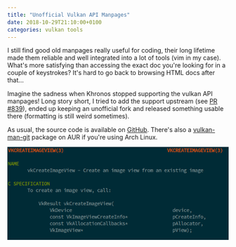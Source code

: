 ```yaml
---
title: "Unofficial Vulkan API Manpages"
date: 2018-10-29T21:10:00+0100
categories: vulkan tools
---
```


I still find good old manpages really useful for coding, their long lifetime made them reliable and well integrated into a lot of tools (vim in my case). What's more satisfying than accessing the exact doc you're looking for in a couple of keystrokes? It's hard to go back to browsing HTML docs after that...

Imagine the sadness when Khronos stopped supporting the vulkan API manpages!
Long story short, I tried to add the support upstream (see [PR #839](https://github.com/KhronosGroup/Vulkan-Docs/pull/839)), ended up keeping an unofficial fork and released something usable there (formatting is still weird sometimes).

As usual, the source code is available on [GitHub](https://github.com/Ryp/Vulkan-Docs).
There's also a [vulkan-man-git](https://aur.archlinux.org/packages/vulkan-man-git/) package on AUR if you're using Arch Linux.

![Screenshot](/img/vulkan/manpage.png)
